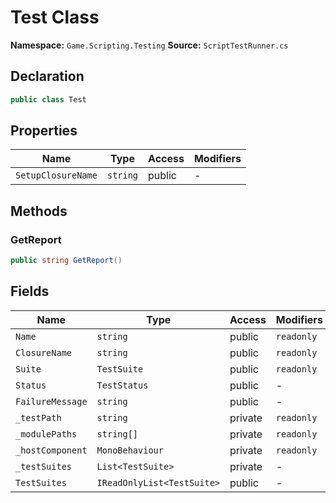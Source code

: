 # Test Class

**Namespace:** `Game.Scripting.Testing`
**Source:** `ScriptTestRunner.cs`

## Declaration

```csharp
public class Test
```

## Properties

| Name | Type | Access | Modifiers |
|------|------|--------|-----------|
| `SetupClosureName` | `string` | public | - |

## Methods

### GetReport

```csharp
public string GetReport()
```

## Fields

| Name | Type | Access | Modifiers |
|------|------|--------|-----------|
| `Name` | `string` | public | `readonly` |
| `ClosureName` | `string` | public | `readonly` |
| `Suite` | `TestSuite` | public | `readonly` |
| `Status` | `TestStatus` | public | - |
| `FailureMessage` | `string` | public | - |
| `_testPath` | `string` | private | `readonly` |
| `_modulePaths` | `string[]` | private | `readonly` |
| `_hostComponent` | `MonoBehaviour` | private | `readonly` |
| `_testSuites` | `List<TestSuite>` | private | - |
| `TestSuites` | `IReadOnlyList<TestSuite>` | public | - |

